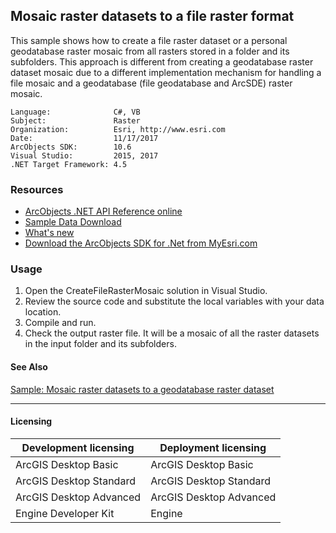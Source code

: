 ## Mosaic raster datasets to a file raster format

This sample shows how to create a file raster dataset or a personal geodatabase raster mosaic from all rasters stored in a folder and its subfolders. This approach is different from creating a geodatabase raster dataset mosaic due to a different implementation mechanism for handling a file mosaic and a geodatabase (file geodatabase and ArcSDE) raster mosaic.  


<!-- TODO: Fill this section below with metadata about this sample-->
```
Language:              C#, VB
Subject:               Raster
Organization:          Esri, http://www.esri.com
Date:                  11/17/2017
ArcObjects SDK:        10.6
Visual Studio:         2015, 2017
.NET Target Framework: 4.5
```

### Resources

* [ArcObjects .NET API Reference online](http://desktop.arcgis.com/en/arcobjects/latest/net/webframe.htm)  
* [Sample Data Download](../../releases)  
* [What's new](http://desktop.arcgis.com/en/arcobjects/latest/net/webframe.htm#91cabc68-2271-400a-8ff9-c7fb25108546.htm)  
* [Download the ArcObjects SDK for .Net from MyEsri.com](https://my.esri.com/)  

### Usage
1. Open the CreateFileRasterMosaic solution in Visual Studio.  
1. Review the source code and substitute the local variables with your data location.  
1. Compile and run.  
1. Check the output raster file. It will be a mosaic of all the raster datasets in the input folder and its subfolders.  







#### See Also  
[Sample: Mosaic raster datasets to a geodatabase raster dataset](../../../Net/Raster/CreateGDBRasterDatasetMosaic)  


---------------------------------

#### Licensing  
| Development licensing | Deployment licensing | 
| ------------- | ------------- | 
| ArcGIS Desktop Basic | ArcGIS Desktop Basic |  
| ArcGIS Desktop Standard | ArcGIS Desktop Standard |  
| ArcGIS Desktop Advanced | ArcGIS Desktop Advanced |  
| Engine Developer Kit | Engine |  


